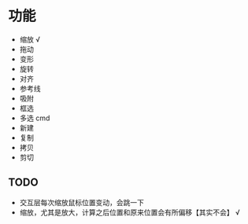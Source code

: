 # 功能
+ 缩放 √
+ 拖动  
+ 变形
+ 旋转
+ 对齐
+ 参考线
+ 吸附
+ 框选
+ 多选 cmd
+ 新建
+ 复制
+ 拷贝
+ 剪切

## TODO
+ 交互层每次缩放鼠标位置变动，会跳一下
+ 缩放，尤其是放大，计算之后位置和原来位置会有所偏移【其实不会】 √


